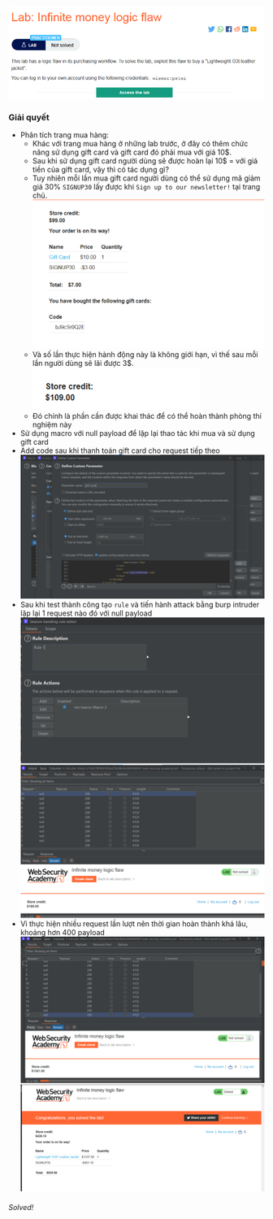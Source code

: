 ![](img/41.png)
### Giải quyết
- Phân tích trang mua hàng:
    - Khác với trang mua hàng ở những lab trước, ở đây có thêm chức năng sử dụng gift card và gift card đó phải mua với giá 10$.
    - Sau khi sử dụng gift card người dùng sẽ được hoàn lại 10$ = với giá tiền của gift card, vậy thì có tác dụng gì?
    - Tuy nhiên mỗi lần mua gift card người dùng có thể sử dụng mã giảm giá 30% `SIGNUP30` lấy được khi `Sign up to our newsletter!` tại trang chủ.
    ![](img/42.png)
    - Và số lần thực hiện hành động này là không giới hạn, vì thế sau mỗi lần người dùng sẽ lãi được 3$.
    ![](img/43.png)
    - Đó chính là phần cần được khai thác để có thể hoàn thành  phòng thí nghiệm này 
- Sử dụng macro với null payload để lặp lại thao tác khi mua và sử dụng gift card
- Add code sau khi thanh toán gift card cho request tiếp theo
![](img/44.png)
- Sau khi test thành công tạo `rule` và tiến hành attack bằng burp intruder lặp lại 1 request nào đó với null payload
![](img/45.png)
![](img/46.png)
- Vì thực hiện nhiều request lần lượt nên thời gian hoàn thành khá lâu, khoảng hơn 400 payload 
![](img/47.png)
![](img/48.png)
###### Solved!
